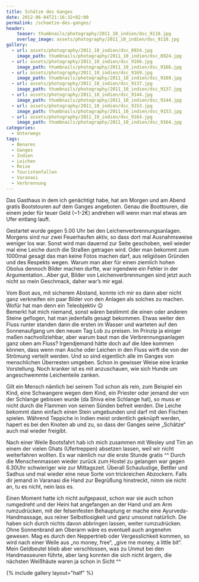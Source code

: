 ```yaml
---
title: Schätze des Ganges
date: 2012-06-04T21:16:32+02:00
permalink: /schaetze-des-ganges/
header:
    teaser: thumbnails/photography/2011_10_indien/dsc_9110.jpg
    overlay_image: assets/photography/2011_10_indien/dsc_9110.jpg
gallery:
  - url: assets/photography/2011_10_indien/dsc_8924.jpg
    image_path: thumbnails/photography/2011_10_indien/dsc_8924.jpg
  - url: assets/photography/2011_10_indien/dsc_9166.jpg
    image_path: thumbnails/photography/2011_10_indien/dsc_9166.jpg
  - url: assets/photography/2011_10_indien/dsc_9169.jpg
    image_path: thumbnails/photography/2011_10_indien/dsc_9169.jpg
  - url: assets/photography/2011_10_indien/dsc_9137.jpg
    image_path: thumbnails/photography/2011_10_indien/dsc_9137.jpg
  - url: assets/photography/2011_10_indien/dsc_9144.jpg
    image_path: thumbnails/photography/2011_10_indien/dsc_9144.jpg
  - url: assets/photography/2011_10_indien/dsc_9153.jpg
    image_path: thumbnails/photography/2011_10_indien/dsc_9153.jpg
  - url: assets/photography/2011_10_indien/dsc_9164.jpg
    image_path: thumbnails/photography/2011_10_indien/dsc_9164.jpg
categories:
  - Unterwegs
tags:
  - Benares
  - Ganges
  - Indien
  - Leichen
  - Reise
  - Touristenfallen
  - Varanasi
  - Verbrennung
---
```

Das Gasthaus in dem ich genächtigt habe, hat am Morgen und am Abend gratis Bootstouren auf dem Ganges angeboten. 
Genau die Boottouren, die einem jeder für teuer Geld (~1-2€) andrehen will wenn man mal etwas am Ufer entlang lauft.

Gestartet wurde gegen 5.00 Uhr bei den Leichenverbrennungsanlagen. Morgens sind nur zwei Feuerhaufen aktiv, 
so dass dort mal Ausnahmsweise weniger los war. Sonst wird man dauernd zur Seite geschoben, 
weil wieder mal eine Leiche durch die Straßen getragen wird. Oder man bekommt zum 1000mal gesagt das man keine Fotos machen darf, 
aus religiösen Gründen und des Respekts wegen. Warum man aber für einen ziemlich hohen Obolus dennoch Bilder machen durfte, 
war irgendwie ein Fehler in der Argumentation…Aber gut, Bilder von Leichenverbrennungen sind jetzt auch nicht so mein Geschmack, 
daher war’s mir egal.

Vom Boot aus, mit sicherem Abstand, konnte ich mir es dann aber nicht ganz verkneifen ein paar Bilder von den Anlagen als solches zu machen. 
Wofür hat man denn ein Teleobjektiv 😉  
Bemerkt hat mich niemand, sonst wären bestimmt die einen oder anderen Steine geflogen, hat man jedenfalls gesagt bekommen. 
Etwas weiter den Fluss runter standen dann die ersten im Wasser und warteten auf den Sonnenaufgang um den neuen Tag Lob zu preisen. 
Im Prinzip ja einiger maßen nachvollziehbar, aber warum baut man die Verbrennungsanlagen ganz oben am Fluss? 
Irgendjemand hätte doch auf die Idee kommen können, dass wenn man Asche oder Leichen in den Fluss wirft die von der Strömung verteilt werden. 
Und so sind eigentlich alle im Ganges von menschlichen Überresten umgeben. Schon in gewisser Weise eine kranke Vorstellung. 
Noch kranker ist es mit anzuschauen, wie sich Hunde um angeschwemmte Leichenteile zanken.

Gilt ein Mensch nämlich bei seinem Tod schon als rein, zum Beispiel ein Kind, eine Schwangere wegen dem Kind, 
ein Priester oder jemand der von der Schlange gebissen wurde (da Shiva eine Schlange hat), so muss er nicht durch die 
Flammen von seinen Sünden befreit werden. Die Leiche bekommt dann einfach einen Stein umgebunden und darf mit den Fischen spielen. 
Während Teppiche in Indien meist ordentlich geknüpft werden, hapert es bei den Knoten ab und zu, so dass der Ganges seine „Schätze“ auch mal wieder freigibt.

Nach einer Weile Bootsfahrt hab ich mich zusammen mit Wesley und Tim an einem der vielen Ghats (Ufertreppen) absetzen lassen, 
weil wir nicht weiterfahren wollten. Es war nämlich nur die erste Stunde gratis ^^ Durch die Menschenmassen wieder zurück 
zum Hostel zu gelangen war gegen 6.30Uhr schwieriger wie zur Mittagszeit. Überall Schaulustige, 
Bettler und Sadhus und mal wieder eine neue Sorte von trickreichen Abzockern. 
Falls dir jemand in Varanasi die Hand zur Begrüßung hinstreckt, nimm sie nicht an, tu es nicht, nein lass es.

Einen Moment hatte ich nicht aufgepasst, schon war sie auch schon rumgedreht und der Heini hat angefangen an der Hand und am Arm rumzudrücken, 
mit der felsenfesten Behauptung er mache eine Ayurveda-Handmassage, aus reiner Selbstlosigkeit und ganz umsonst natürlich. 
Die haben sich durch nichts davon abbringen lassen, weiter rumzudrücken. Ohne Sonnenbrand am Oberarm wäre es eventuell auch angenehm gewesen.
Mag es durch den Neppertrieb oder Vergesslichkeit kommen, so wird nach einer Weile aus „no money, free“, „give me money, a little bit“. 
Mein Geldbeutel blieb aber verschlossen, was zu Unmut bei den Handmasseuren führte, aber lang konnten die sich nicht ärgern, 
die nächsten Weißhäute waren ja schon in Sicht ^^

{% include gallery layout="half" %}
